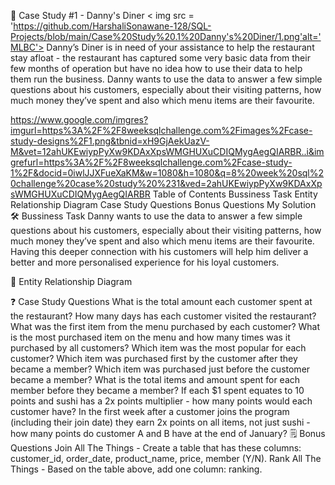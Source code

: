🍜 Case Study #1 - Danny's Diner
< img src = 'https://github.com/HarshaliSonawane-128/SQL-Projects/blob/main/Case%20Study%20.1%20Danny's%20Diner/1.png'alt='MLBC'>
Danny’s Diner is in need of your assistance to help the restaurant stay afloat - the restaurant has captured some very basic data from their few months of operation but have no idea how to use their data to help them run the business. Danny wants to use the data to answer a few simple questions about his customers, especially about their visiting patterns, how much money they’ve spent and also which menu items are their favourite.

https://www.google.com/imgres?imgurl=https%3A%2F%2F8weeksqlchallenge.com%2Fimages%2Fcase-study-designs%2F1.png&tbnid=xH9GjAekUazV-M&vet=12ahUKEwiypPyXw9KDAxXpsWMGHUXuCDIQMygAegQIARBR..i&imgrefurl=https%3A%2F%2F8weeksqlchallenge.com%2Fcase-study-1%2F&docid=0iwlJJXFueXaKM&w=1080&h=1080&q=8%20week%20sql%20challenge%20case%20study%20%231&ved=2ahUKEwiypPyXw9KDAxXpsWMGHUXuCDIQMygAegQIARBR Table of Contents
Bussiness Task
Entity Relationship Diagram
Case Study Questions
Bonus Questions
My Solution
🛠️ Bussiness Task
Danny wants to use the data to answer a few simple questions about his customers, especially about their visiting patterns, how much money they’ve spent and also which menu items are their favourite. Having this deeper connection with his customers will help him deliver a better and more personalised experience for his loyal customers.

🔐 Entity Relationship Diagram


❓ Case Study Questions
What is the total amount each customer spent at the restaurant?
How many days has each customer visited the restaurant?
What was the first item from the menu purchased by each customer?
What is the most purchased item on the menu and how many times was it purchased by all customers?
Which item was the most popular for each customer?
Which item was purchased first by the customer after they became a member?
Which item was purchased just before the customer became a member?
What is the total items and amount spent for each member before they became a member?
If each $1 spent equates to 10 points and sushi has a 2x points multiplier - how many points would each customer have?
In the first week after a customer joins the program (including their join date) they earn 2x points on all items, not just sushi - how many points do customer A and B have at the end of January?
🗒️ Bonus Questions
Join All The Things - Create a table that has these columns: customer_id, order_date, product_name, price, member (Y/N).
Rank All The Things - Based on the table above, add one column: ranking.
